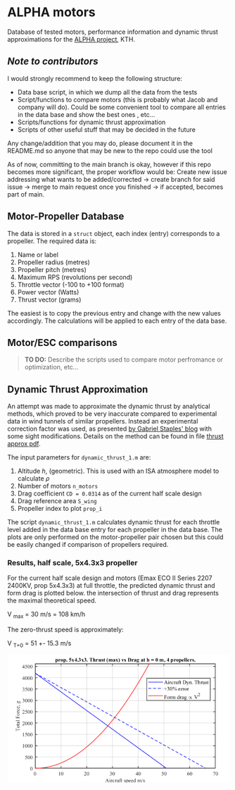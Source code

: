 # ALPHA motors 
Database of tested motors, performance information and dynamic thrust approximations for the [ALPHA project](https://www.kthaero.com/alpha), KTH.

## *Note to contributors*

I would strongly recommend to keep the following structure:

- Data base script, in which we dump all the data from the tests
- Script/functions to compare motors (this is probably what Jacob and company will do). Could be some convenient tool to compare all entries in the data base and show the best ones , etc...
- Scripts/functions for dynamic thrust approximation 
- Scripts of other useful stuff that may be decided in the future

Any change/addition that you may do, please document it in the README.md so anyone that may be new to the repo could use the tool

As of now, committing to the main branch is okay,  however if this repo becomes more significant, the proper workflow would be: Create new issue addressing what wants to be added/corrected -> create branch for said issue -> merge to main request once you finished -> if accepted, becomes part of main.

## Motor-Propeller Database

The data is stored in a `struct` object, each index (entry) corresponds to a propeller. The required data is:

1. Name or label
2. Propeller radius (metres)
3. Propeller pitch (metres)
4. Maximum RPS (revolutions per second)
5. Throttle vector (-100 to +100 format)
6. Power vector (Watts)
7. Thrust vector (grams)

The easiest is to copy the previous entry and change with the new values accordingly. The calculations will be applied to each entry of the data base.

## Motor/ESC comparisons

> **TO DO:** Describe the scripts used to compare motor perfromance or optimization, etc...

## Dynamic Thrust Approximation

An attempt was made to approximate the dynamic thrust by analytical methods, which proved to be very inaccurate compared to experimental data in wind tunnels of similar propellers. Instead an experimental correction factor was used, as presented [by Gabriel Staples' blog](https://www.flitetest.com/articles/propeller-static-dynamic-thrust-calculation) with some sight modifications. Details on the method can be found in file [thrust approx pdf](thrust_approx.pdf).

The input parameters for `dynamic_thrust_1.m` are:

1. Altitude $h$, (geometric). This is used with an ISA atmosphere model to calculate $\rho$
2. Number of motors `n_motors`
3. Drag coefficient `CD = 0.0314` as of the current half scale design
4. Drag reference area `S_wing`
5. Propeller index to plot `prop_i`

The script `dynamic_thrust_1.m` calculates dynamic thrust for each throttle level added in the data base entry for each propeller in the data base. The plots are only performed on the motor-propeller pair chosen but this could be easily changed if comparison of propellers required.

### Results, half scale, 5x4.3x3 propeller

For the current half scale design and motors (Emax ECO II Series 2207 2400KV, prop 5x4.3x3) at full throttle, the predicted dynamic thrust and form drag is plotted below. the intersection of thrust and drag represents the maximal theoretical speed.

V <sub> max </sub> = 30 m/s = 108 km/h

The zero-thrust speed is approximately:

V <sub>T=0</sub> = 51 +- 15.3 m/s

![thrust vs drag](images/dynamic_thrust.png)
